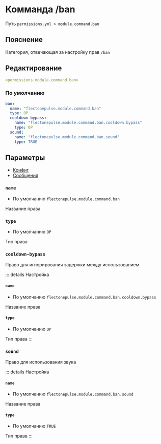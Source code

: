 # Комманда /ban
Путь `permissions.yml > module.command.ban`

## Пояснение
Категория, отвечающая за настройку прав `/ban`

## Редактирование
```yaml
<permissions.module.command.ban>
```

### По умолчанию
```yaml
ban:
  name: "flectonepulse.module.command.ban"
  type: OP
  cooldown-bypass:
    name: "flectonepulse.module.command.ban.cooldown.bypass"
    type: OP
  sound:
    name: "flectonepulse.module.command.ban.sound"
    type: TRUE
```

## Параметры

- [Конфиг](/en/config/module/command/ban/)
- [Сообщения](/en/messages/ru_ru/module/command/ban/)

### `name`
- По умолчанию `flectonepulse.module.command.ban`

Название права

### `type`
- По умолчанию `OP`

Тип права

### `cooldown-bypass`

Право для игнорирования задержки между использованием

::: details Настройка
#### `name`
- По умолчанию `flectonepulse.module.command.ban.cooldown.bypass`

Название права

#### `type`
- По умолчанию `OP`

Тип права
:::

### `sound`

Право для использования звука

::: details Настройка
#### `name`
- По умолчанию `flectonepulse.module.command.ban.sound`

Название права

#### `type`
- По умолчанию `TRUE`

Тип права
:::

<!--@include: @/en/parts/permission.md-->

